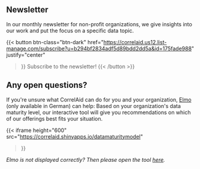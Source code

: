## Newsletter

In our monthly newsletter for non-profit organizations, we give insights into our work and put the focus on a specific data topic.

{{< button 
    btn-class="btn-dark"
    href="https://correlaid.us12.list-manage.com/subscribe?u=b294bf2834adf5d89bdd2dd5a&id=175fade988"
    justify="center"
>}}
Subscribe to the newsletter!
{{< /button >}}

## Any open questions?
If you're unsure what CorrelAid can do for you and your organization, [Elmo](https://correlaid.shinyapps.io/datamaturitymodel/) (only available in German) can help: Based on your organization's data maturity level, our interactive tool will give you recommendations on which of our offerings best fits your situation.

{{< iframe 
    height="600"
    src="https://correlaid.shinyapps.io/datamaturitymodel"
>}}

_Elmo is not displayed correctly? Then please open the tool [here](https://correlaid.shinyapps.io/datamaturitymodel)._